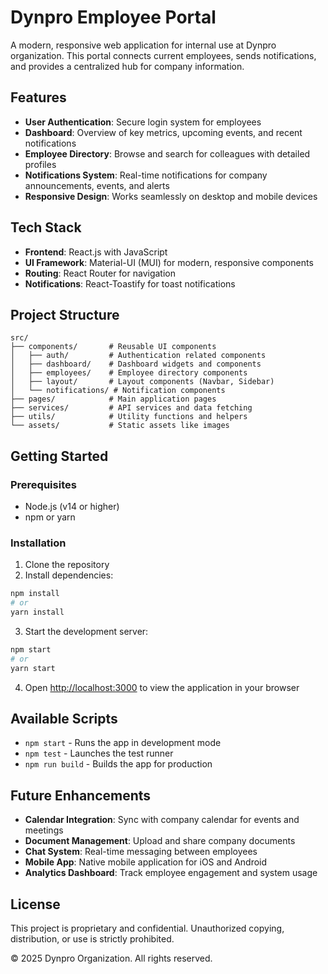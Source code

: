 # Dynpro Employee Portal

A modern, responsive web application for internal use at Dynpro organization. This portal connects current employees, sends notifications, and provides a centralized hub for company information.

## Features

- **User Authentication**: Secure login system for employees
- **Dashboard**: Overview of key metrics, upcoming events, and recent notifications
- **Employee Directory**: Browse and search for colleagues with detailed profiles
- **Notifications System**: Real-time notifications for company announcements, events, and alerts
- **Responsive Design**: Works seamlessly on desktop and mobile devices

## Tech Stack

- **Frontend**: React.js with JavaScript
- **UI Framework**: Material-UI (MUI) for modern, responsive components
- **Routing**: React Router for navigation
- **Notifications**: React-Toastify for toast notifications

## Project Structure

```
src/
├── components/       # Reusable UI components
│   ├── auth/         # Authentication related components
│   ├── dashboard/    # Dashboard widgets and components
│   ├── employees/    # Employee directory components
│   ├── layout/       # Layout components (Navbar, Sidebar)
│   └── notifications/ # Notification components
├── pages/            # Main application pages
├── services/         # API services and data fetching
├── utils/            # Utility functions and helpers
└── assets/           # Static assets like images
```

## Getting Started

### Prerequisites

- Node.js (v14 or higher)
- npm or yarn

### Installation

1. Clone the repository
2. Install dependencies:

```bash
npm install
# or
yarn install
```

3. Start the development server:

```bash
npm start
# or
yarn start
```

4. Open [http://localhost:3000](http://localhost:3000) to view the application in your browser

## Available Scripts

- `npm start` - Runs the app in development mode
- `npm test` - Launches the test runner
- `npm run build` - Builds the app for production

## Future Enhancements

- **Calendar Integration**: Sync with company calendar for events and meetings
- **Document Management**: Upload and share company documents
- **Chat System**: Real-time messaging between employees
- **Mobile App**: Native mobile application for iOS and Android
- **Analytics Dashboard**: Track employee engagement and system usage

## License

This project is proprietary and confidential. Unauthorized copying, distribution, or use is strictly prohibited.

© 2025 Dynpro Organization. All rights reserved.
